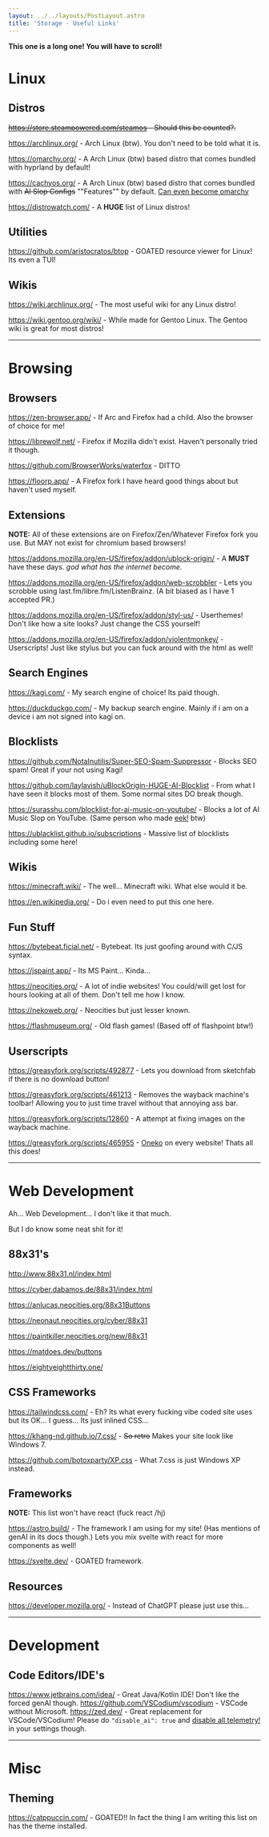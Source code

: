 ```yaml
---
layout: ../../layouts/PostLayout.astro
title: 'Storage - Useful Links'
---
```

**This one is a long one! You will have to scroll!**


# Linux
## Distros
~~https://store.steampowered.com/steamos - Should this be counted?.~~

https://archlinux.org/ - Arch Linux (btw). You don't need to be told what it is.

https://omarchy.org/ - A Arch Linux (btw) based distro that comes bundled with hyprland by default!

https://cachyos.org/ - A Arch Linux (btw) based distro that comes bundled with ~~AI Slop Configs~~ ""Features"" by default. [Can even become omarchy](https://github.com/mroboff/omarchy-on-cachyos)

https://distrowatch.com/ - A **HUGE** list of Linux distros!

## Utilities
https://github.com/aristocratos/btop - GOATED resource viewer for Linux! Its even a TUI!

## Wikis
https://wiki.archlinux.org/ - The most useful wiki for any Linux distro!

https://wiki.gentoo.org/wiki/ - While made for Gentoo Linux. The Gentoo wiki is great for most distros!

---

# Browsing
## Browsers
https://zen-browser.app/ - If Arc and Firefox had a child.  Also the browser of choice for me!

https://librewolf.net/ - Firefox if Mozilla didn't exist. Haven't personally tried it though.

https://github.com/BrowserWorks/waterfox - DITTO

https://floorp.app/ - A Firefox fork I have heard good things about but haven't used myself.


## Extensions
**NOTE:** All of these extensions are on Firefox/Zen/Whatever Firefox fork you use. But MAY not exist for chromium based browsers!

https://addons.mozilla.org/en-US/firefox/addon/ublock-origin/ - A **MUST** have these days. *god what has the internet become.*

https://addons.mozilla.org/en-US/firefox/addon/web-scrobbler - Lets you scrobble using last.fm/libre.fm/ListenBrainz. (A bit biased as I have 1 accepted PR.)

https://addons.mozilla.org/en-US/firefox/addon/styl-us/ - Userthemes! Don't like how a site looks? Just change the CSS yourself!

https://addons.mozilla.org/en-US/firefox/addon/violentmonkey/ - Userscripts! Just like stylus but you can fuck around with the html as well!

## Search Engines
https://kagi.com/ - My search engine of choice! Its paid though.

https://duckduckgo.com/ - My backup search engine. Mainly if i am on a device i am not signed into kagi on.

## Blocklists
https://github.com/NotaInutilis/Super-SEO-Spam-Suppressor - Blocks SEO spam! Great if your not using Kagi!

https://github.com/laylavish/uBlockOrigin-HUGE-AI-Blocklist - From what I have seen it blocks most of them. Some normal sites DO break though.

https://surasshu.com/blocklist-for-ai-music-on-youtube/ - Blocks a lot of AI Music Slop on YouTube. (Same person who made [eek!](https://www.youtube.com/watch?v=SgMfVnEm4a4) btw)

https://ublacklist.github.io/subscriptions - Massive list of blocklists including some here!

## Wikis
https://minecraft.wiki/ - The well... Minecraft wiki. What else would it be.

https://en.wikipedia.org/ - Do i even need to put this one here.

## Fun Stuff
https://bytebeat.ficial.net/ - Bytebeat. Its just goofing around with C/JS syntax.

https://jspaint.app/ - Its MS Paint... Kinda...

https://neocities.org/ - A lot of indie websites! You could/will get lost for hours looking at all of them. Don't tell me how I know.

https://nekoweb.org/ - Neocities but just lesser known.

https://flashmuseum.org/ - Old flash games! (Based off of flashpoint btw!)

## Userscripts
https://greasyfork.org/scripts/492877 - Lets you download from sketchfab if there is no download button!

https://greasyfork.org/scripts/461213 - Removes the wayback machine's toolbar! Allowing you to just time travel without that annoying ass bar.

https://greasyfork.org/scripts/12860 - A attempt at fixing images on the wayback machine.

https://greasyfork.org/scripts/465955 - [Oneko](https://en.wikipedia.org/wiki/Neko_(software)) on every website! Thats all this does!

---

# Web Development
Ah... Web Development... I don't like it that much.

But I do know some neat shit for it!

## 88x31's
http://www.88x31.nl/index.html

https://cyber.dabamos.de/88x31/index.html

https://anlucas.neocities.org/88x31Buttons

https://neonaut.neocities.org/cyber/88x31

https://paintkiller.neocities.org/new/88x31

https://matdoes.dev/buttons

https://eightyeightthirty.one/

## CSS Frameworks
https://tailwindcss.com/ - Eh? Its what every fucking vibe coded site uses but its OK... I guess... Its just inlined CSS...

https://khang-nd.github.io/7.css/ - ~~So retro~~ Makes your site look like Windows 7.

https://github.com/botoxparty/XP.css - What 7.css is just Windows XP instead.

## Frameworks
**NOTE:** This list won't have react (fuck react /hj)

https://astro.build/ - The framework I am using for my site! (Has mentions of genAI in its docs though.) Lets you mix svelte with react for more components as well!

https://svelte.dev/ - GOATED framework.

## Resources
https://developer.mozilla.org/ - Instead of ChatGPT please just use this...

---

# Development

## Code Editors/IDE's
https://www.jetbrains.com/idea/ - Great Java/Kotlin IDE! Don't like the forced genAI though.
https://github.com/VSCodium/vscodium - VSCode without Microsoft.
https://zed.dev/ - Great replacement for VSCode/VSCodium! Please do `"disable_ai": true` and [disable all telemetry!](https://zed.dev/docs/telemetry) in your settings though.

---

# Misc

## Theming

https://catppuccin.com/ - GOATED!! In fact the thing I am writing this list on has the theme installed.
